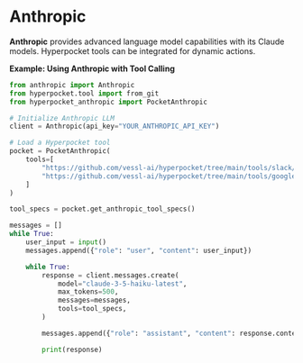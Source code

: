 # Anthropic

**Anthropic** provides advanced language model capabilities with its Claude models. Hyperpocket tools can be integrated for dynamic actions.

**Example: Using Anthropic with Tool Calling**

```python
from anthropic import Anthropic
from hyperpocket.tool import from_git
from hyperpocket_anthropic import PocketAnthropic

# Initialize Anthropic LLM
client = Anthropic(api_key="YOUR_ANTHROPIC_API_KEY")

# Load a Hyperpocket tool
pocket = PocketAnthropic(
    tools=[
        "https://github.com/vessl-ai/hyperpocket/tree/main/tools/slack/get-message",
        "https://github.com/vessl-ai/hyperpocket/tree/main/tools/google/insert-calendar-events",
    ]
)

tool_specs = pocket.get_anthropic_tool_specs()

messages = []
while True:
    user_input = input()
    messages.append({"role": "user", "content": user_input})

    while True:
        response = client.messages.create(
            model="claude-3-5-haiku-latest",
            max_tokens=500,
            messages=messages,
            tools=tool_specs,
        )

        messages.append({"role": "assistant", "content": response.content})

        print(response)
```
